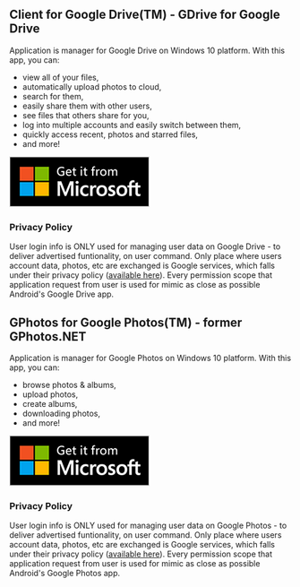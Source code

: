 ## Client for Google Drive(TM) - GDrive for Google Drive
Application is manager for Google Drive on Windows 10 platform.
With this app, you can:
- view all of your files,
- automatically upload photos to cloud,
- search for them,
- easily share them with other users,
- see files that others share for you,
- log into multiple accounts and easily switch between them,
- quickly access recent, photos and starred files,
- and more!

<a href='//www.microsoft.com/store/apps/9NBLGGH3RM3R?cid=storebadge&ocid=badge'><img src='/images/getitfrommicrosoft.png' alt='Micrososft Store'/></a>
### Privacy Policy
User login info is ONLY used for managing user data on Google Drive - to deliver advertised funtionality, on user command. Only place where users account data, photos, etc are exchanged is Google services, which falls under their privacy policy ([available here](https://policies.google.com/privacy)). Every permission scope that application request from user is used for mimic as close as possible Android's Google Drive app.


## GPhotos for Google Photos(TM) - former GPhotos.NET
Application is manager for Google Photos on Windows 10 platform.
With this app, you can:
- browse photos & albums,
- upload photos,
- create albums,
- downloading photos,
- and more!

<a href='//www.microsoft.com/store/apps/9PF3WBGM9T14?cid=storebadge&ocid=badge'><img src='/images/getitfrommicrosoft.png' alt='Micrososft Store'/></a>
### Privacy Policy
User login info is ONLY used for managing user data on Google Photos - to deliver advertised funtionality, on user command. Only place where users account data, photos, etc are exchanged is Google services, which falls under their privacy policy ([available here](https://policies.google.com/privacy)). Every permission scope that application request from user is used for mimic as close as possible Android's Google Photos app.
